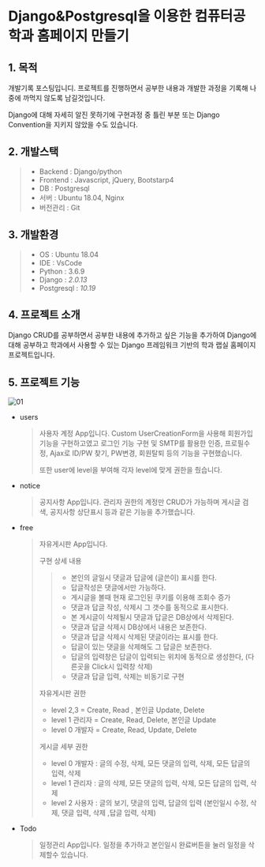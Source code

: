 # Django&Postgresql을 이용한 컴퓨터공학과 홈페이지 만들기

## 1. 목적

개발기록 포스팅입니디. 프로젝트를 진행하면서 공부한 내용과 개발한 과정을 기록해 나중에 까먹지 않도록 남길것입니다.

Django에 대해 자세히 알진 못하기에 구현과정 중 틀린 부분 또는 Django Convention을 지키지 않았을 수도 있습니다.

## 2. 개발스택

> - Backend : Django/python
> - Frontend : Javascript, jQuery, Bootstarp4
> - DB : Postgresql
> - 서버 : Ubuntu 18.04, Nginx
> - 버전관리 : Git

## 3. 개발환경

> - OS : Ubuntu 18.04
> - IDE : VsCode
> - Python : 3.6.9
> - Django : *2.0.13*
> - Postgresql : *10.19*

## 4. 프로젝트 소개

Django CRUD를 공부하면서 공부한 내용에 추가하고 싶은 기능을 추가하여 Django에 대해 공부하고 학과에서 사용할 수 있는 Django 프레임워크 기반의 학과 랩실 홈페이지 프로젝트입니다.

## 5. 프로젝트 기능

![01](https://parkhyeonchae.github.io/2020/03/22/django-project-01/01.PNG)

- users

  > 사용자 계정 App입니다. Custom UserCreationForm을 사용해 회원가입 기능을 구현하고였고 로그인 기능 구현 및 SMTP를 활용한 인증, 프로필수정, Ajax로 ID/PW 찾기, PW변경, 회원탈퇴 등의 기능을 구현했습니다.
  >
  > 또한 user에 level을 부여해 각자 level에 맞게 권한을 줬습니다.

- notice

  > 공지사항 App입니다. 관리자 권한의 계정만 CRUD가 가능하며 게시글 검색, 공지사항 상단표시 등과 같은 기능을 추가했습니다.

- free

  > 자유게시판 App입니다. 
  >
  > 구현 상세 내용
  >
  > > - 본인의 글일시 댓글과 답글에 (글쓴이) 표시를 한다.
  > > - 답글작성은 댓글에서만 가능하다.
  > > - 게시글을 볼때 현재 로그인된 쿠키를 이용해 조회수 증가
  > > - 댓글과 답글 작성, 삭제시 그 갯수를 동적으로 표시한다.
  > > - 본 게시글이 삭제될시 댓글과 답글은 DB상에서 삭제된다.
  > > - 댓글과 답글 삭제시 DB상에서 내용은 보존한다.
  > > - 댓글과 답글 삭제시 삭제된 댓글이라는 표시를 한다.
  > > - 답글이 있는 댓글을 삭제해도 그 답글은 보존한다.
  > > - 답글의 입력창은 답글이 입력되는 위치에 동적으로 생성한다, (다른곳을 Click시 입력창 삭제)
  > > - 댓글과 답글 입력, 삭제는 비동기로 구현
  >
  > 자유게시판 권한
  >
  > - level 2,3 = Create, Read , 본인글 Update, Delete
  > - level 1 관리자 = Create, Read, Delete, 본인글 Update
  > - level 0 개발자 = Create, Read, Update, Delete
  >
  > 게시글 세부 권한
  >
  > - level 0 개발자 : 글의 수정, 삭제, 모든 댓글의 입력, 삭제, 모든 답글의 입력, 삭제
  > - level 1 관리자 : 글의 삭제, 모든 댓글의 입력, 삭제, 모든 답글의 입력, 삭제
  > - level 2 사용자 : 글의 보기, 댓글의 입력, 답글의 입력 (본인일시 수정, 삭제, 댓글 입력, 삭제 ,답글 입력, 삭제)


- Todo

  >일정관리 App입니다. 일정을 추가하고 본인일시 완료버튼을 눌러 일정을 삭제할수 있습니다.